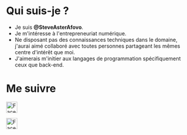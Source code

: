 <h1>Qui suis-je ?</h1>

- Je suis <strong>@SteveAsterAfovo</strong>.
- Je m'intéresse à l'entrepreneuriat numérique.
- Ne disposant pas des connaissances techniques dans le domaine, j'aurai aimé collaboré avec toutes personnes partageant les mêmes centre d'intérêt que moi.
- J'aimerais m'initier aux langages de programmation spécifiquement ceux que back-end.


<h1>Me suivre</h1>

<a href="https://facebook.com/SteveAsterAfovo.1"><img src="https://www.unipile.com/wp-content/uploads/2022/06/logo-facebook-noir.png" title="Steve Aster Afovo" alt="Facebook" height="30" width="30"></a>

<a href="https://Instagram.com/SteveAsterAfovo"><img src="https://cdn-icons-png.flaticon.com/512/87/87390.png" title="Steve Aster Afovo" alt="Facebook" height="30" width="30"></a>
